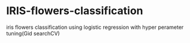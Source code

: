 # IRIS-flowers-classification
iris flowers classification using logistic regression with hyper perameter tuning(Gid searchCV)
